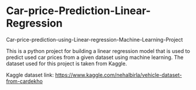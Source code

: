 # Car-price-Prediction-Linear-Regression

Car-price-prediction-using-Linear-regression-Machine-Learning-Project

This is a python project for building a linear regression model that is used to predict used car prices from a given dataset using machine learning. The dataset used for this project is taken from Kaggle.

Kaggle dataset link: https://www.kaggle.com/nehalbirla/vehicle-dataset-from-cardekho
